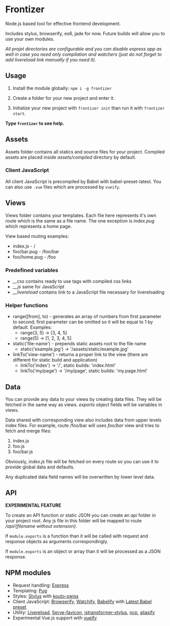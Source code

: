 # Frontizer

Node.js based tool for effective frontend development.

Includes stylus, browserify, es6, jade for now.
Future builds will allow you to use your own modules.

*All projet directories are configurable and you can disable express app as well in case you need only
compilation and watchers (just do not forget to add livereload link manually if you need it).*

## Usage

1. Install the module globally: `npm i -g frontizer`

2. Create a folder for your new project and enter it.

3. Initialize your new project with `frontizer init` than run it with `frontizer start`.

**Type `frontizer` to see help.**

## Assets

Assets folder contains all statics and source files for your project.
Compiled assets are placed inside *assets/compiled* directory by default.

### Client JavaScript

All client JavaScript is precompiled by Babel with babel-preset-latest.
You can also use `.vue` files which are processed by `vueify`.

## Views

Views folder contains your templates. Each file here represents it's own route which is the same as a file name.
The one exception is *index.pug* which represents a home page.

View based routing examples:

* index.js - /
* foo/bar.pug - /foo/bar
* foo/home.pug - /foo

### Predefined variables

* *__css* contains ready to use <link> tags with compiled css links
* *__js* same for JavaScript
* *__livereload* contains link to a JavaScript file necessary for livereloading

### Helper functions

* range([from], to) - generates an array of numbers from first parameter to second; first parameter can be omitted so it will be equal to 1 by default. Examples:
  * range(3, 5) -> [3, 4, 5]
  * range(5) -> [1, 2, 3, 4, 5]
* static('file-name') - prepends static assets root to the file name
  * static('example.jpg') -> '/assets/static/example.jpg'
* linkTo('view-name') - returns a proper link to the view (there are different for static build and application)
  * linkTo('index') -> '/', static builds: 'index.html'
  * linkTo('my/page') -> '/my/page', static builds: 'my.page.html'

## Data

You can provide any data to your views by creating data files. They will be fetched in the same way as views.
*exports* object fields will be variables in views.

Data shared with corresponding view also includes data from upper levels index files.
For example, route /foo/bar will uses *foo/bar* view and tries to fetch and merge files:

1. index.js
2. foo.js
3. foo/bar.js

Obviously, *index.js* file will be fetched on every route so you can use it to provide global data and defaults.

Any duplicated data field names will be overwritten by lower level data.

## API

**EXPERIMENTAL FEATURE**

To create an API function or static JSON you can create an *api* folder in your project root.
Any js file in this folder will be mapped to route */api/{filename without extension}*.

If `module.exports` is a function than it will be called with request and response objects as
arguments correspondingly.

If `module.exports` is an object or array than it will be processed as a JSON response.

## NPM modules

* Request handling: [Express](http://expressjs.com)
* Templating: [Pug](https://pugjs.org/)
* Styles: [Stylus](http://learnboost.github.io/stylus/) with [kouto-swiss](http://kouto-swiss.io)
* Client JavaScript:
	[Browserify](http://browserify.org),
	[Watchify](https://github.com/substack/watchify),
	[Babelify](https://github.com/babel/babelify) with
	[Latest Babel preset](https://github.com/babel/babel/tree/master/packages/babel-preset-latest)
* Utility:
	[Livereload](https://github.com/napcs/node-livereload),
	[Serve-favicon](https://github.com/expressjs/serve-favicon),
	[jstransformer-stylus](https://github.com/jstransformers/jstransformer-stylus),
	[ncp](https://github.com/AvianFlu/ncp),
	[aliasify](https://github.com/benbria/aliasify)
* Experimental Vue.js support with [vueify](https://github.com/vuejs/vueify)